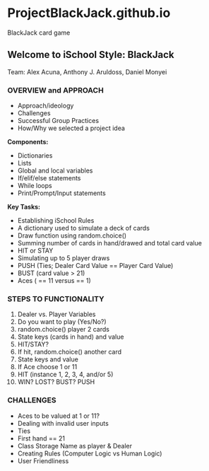 # ProjectBlackJack.github.io
BlackJack card game

## Welcome to iSchool Style: BlackJack
Team: Alex Acuna, Anthony J. Aruldoss, Daniel Monyei

### OVERVIEW and APPROACH

- Approach/ideology
- Challenges
- Successful Group Practices 
- How/Why we selected a project idea 

**Components:**
  - Dictionaries
  - Lists 
  - Global and local variables
  - If/elif/else statements
  - While loops
  - Print/Prompt/Input statements
 
**Key Tasks:**
- Establishing iSchool Rules
- A dictionary used to simulate a deck of cards
- Draw function using random.choice()
- Summing number of cards in hand/drawed and total card value
- HIT or STAY 
- Simulating up to 5 player draws
- PUSH (Ties; Dealer Card Value == Player Card Value)
- BUST (card value > 21)
- Aces ( == 11 versus == 1)

 
### STEPS TO FUNCTIONALITY

1. Dealer vs. Player Variables
2. Do you want to play (Yes/No?)
3. random.choice() player 2 cards
4. State keys (cards in hand) and value
5. HIT/STAY?
6. If hit, random.choice() another card
7. State keys and value
8. If Ace choose 1 or 11
9. HIT (instance 1, 2, 3, 4, and/or 5)
10. WIN? LOST? BUST? PUSH

### CHALLENGES

- Aces to be valued at 1 or 11?
- Dealing with invalid user inputs
- Ties
- First hand == 21
- Class Storage Name as player & Dealer
- Creating Rules (Computer Logic vs Human Logic)
- User Friendliness

